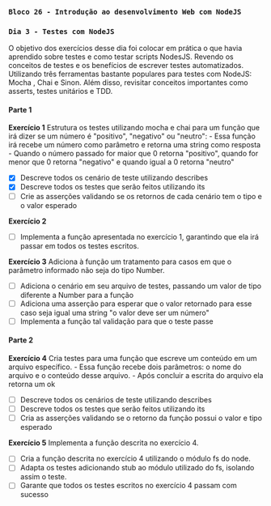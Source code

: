 ### `Bloco 26 - Introdução ao desenvolvimento Web com NodeJS`
### `Dia 3 - Testes com NodeJS`

O objetivo dos exercícios desse dia foi colocar em prática o que havia aprendido sobre testes e como testar scripts NodesJS. Revendo os conceitos de testes e os benefícios de escrever testes automatizados. Utilizando três ferramentas bastante populares para testes com NodeJS: Mocha , Chai e Sinon. Além disso, revisitar conceitos importantes como asserts, testes unitários e TDD.

#### Parte 1
**Exercício 1** 
Estrutura os testes utilizando mocha e chai para um função que irá dizer se um número é "positivo", "negativo" ou "neutro":
    - Essa função irá recebe um número como parâmetro e retorna uma string como resposta
    - Quando o número passado for maior que 0 retorna "positivo", quando for menor que 0 retorna "negativo" e quando igual a 0 retorna "neutro"
- [x] Descreve todos os cenário de teste utilizando describes
- [x] Descreve todos os testes que serão feitos utilizando its
- [ ] Crie as asserções validando se os retornos de cada cenário tem o tipo e o valor esperado

**Exercício 2**
- [ ] Implementa a função apresentada no exercício 1, garantindo que ela irá passar em todos os testes escritos.

**Exercício 3** 
Adiciona à função um tratamento para casos em que o parâmetro informado não seja do tipo Number.
- [ ] Adiciona o cenário em seu arquivo de testes, passando um valor de tipo diferente a Number para a função
- [ ] Adiciona uma asserção para esperar que o valor retornado para esse caso seja igual uma string "o valor deve ser um número"
- [ ] Implementa a função tal validação para que o teste passe

#### Parte 2
**Exercício 4** 
Cria testes para uma função que escreve um conteúdo em um arquivo específico.
    - Essa função recebe dois parâmetros: o nome do arquivo e o conteúdo desse arquivo.
    - Após concluir a escrita do arquivo ela retorna um ok
- [ ] Descreve todos os cenários de teste utilizando describes
- [ ] Descreve todos os testes que serão feitos utilizando its
- [ ] Cria as asserções validando se o retorno da função possui o valor e tipo esperado

**Exercício 5** 
Implementa a função descrita no exercício 4.
- [ ] Cria a função descrita no exercício 4 utilizando o módulo fs do node.
- [ ] Adapta os testes adicionando stub ao módulo utilizado do fs, isolando assim o teste.
- [ ] Garante que todos os testes escritos no exercício 4 passam com sucesso
